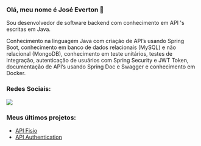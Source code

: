 ### Olá, meu nome é José Everton 👋

Sou desenvolvedor de software backend com conhecimento em API 's escritas em Java.

Conhecimento na linguagem Java com criação de API’s usando Spring Boot, conhecimento em banco de dados relacionais (MySQL) e não relacional (MongoDB), conhecimento em teste unitários, testes de integração, autenticação de usuários com Spring Security e JWT Token, documentação de API’s usando Spring Doc e Swagger e conhecimento em Docker.
 

### Redes Sociais: 
<a href="https://www.linkedin.com/in/joseeverton">
<img src="https://img.shields.io/badge/LinkedIn-0077B5?style=for-the-badge&logo=linkedin&logoColor=white" />
<a/>


### Meus últimos projetos: 

- [API Fisio](https://github.com/EvertonJunior/api-fisio)
- [API Authentication](https://github.com/EvertonJunior/api-authentication)
